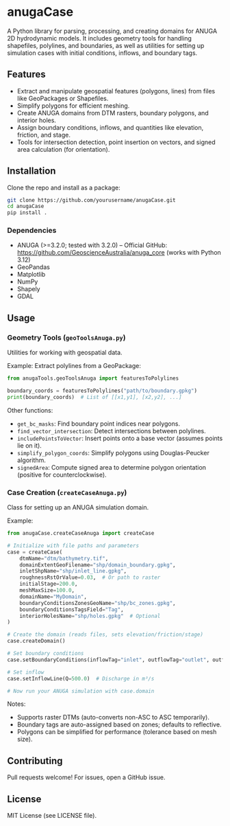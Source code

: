 # anugaCase

A Python library for parsing, processing, and creating domains for ANUGA 2D hydrodynamic models. It includes geometry tools for handling shapefiles, polylines, and boundaries, as well as utilities for setting up simulation cases with initial conditions, inflows, and boundary tags.

## Features
- Extract and manipulate geospatial features (polygons, lines) from files like GeoPackages or Shapefiles.
- Simplify polygons for efficient meshing.
- Create ANUGA domains from DTM rasters, boundary polygons, and interior holes.
- Assign boundary conditions, inflows, and quantities like elevation, friction, and stage.
- Tools for intersection detection, point insertion on vectors, and signed area calculation (for orientation).

## Installation
Clone the repo and install as a package:

```bash
git clone https://github.com/yourusername/anugaCase.git
cd anugaCase
pip install .
```

### Dependencies
- ANUGA (>=3.2.0; tested with 3.2.0) – Official GitHub: https://github.com/GeoscienceAustralia/anuga_core (works with Python 3.12)
- GeoPandas
- Matplotlib
- NumPy
- Shapely
- GDAL


## Usage
### Geometry Tools (`geoToolsAnuga.py`)
Utilities for working with geospatial data.

Example: Extract polylines from a GeoPackage:
```python
from anugaTools.geoToolsAnuga import featuresToPolylines

boundary_coords = featuresToPolylines("path/to/boundary.gpkg")
print(boundary_coords)  # List of [[x1,y1], [x2,y2], ...]
```

Other functions:
- `get_bc_masks`: Find boundary point indices near polygons.
- `find_vector_intersection`: Detect intersections between polylines.
- `includePointsToVector`: Insert points onto a base vector (assumes points lie on it).
- `simplify_polygon_coords`: Simplify polygons using Douglas-Peucker algorithm.
- `signedArea`: Compute signed area to determine polygon orientation (positive for counterclockwise).

### Case Creation (`createCaseAnuga.py`)
Class for setting up an ANUGA simulation domain.

Example:
```python
from anugaCase.createCaseAnuga import createCase

# Initialize with file paths and parameters
case = createCase(
    dtmName="dtm/bathymetry.tif",
    domainExtentGeoFilename="shp/domain_boundary.gpkg",
    inletShpName="shp/inlet_line.gpkg",
    roughnessRstOrValue=0.03,  # Or path to raster
    initialStage=200.0,
    meshMaxSize=100.0,
    domainName="MyDomain",
    boundaryConditionsZonesGeoName="shp/bc_zones.gpkg",
    boundaryConditionsTagsField="Tag",
    interiorHolesName="shp/holes.gpkg"  # Optional
)

# Create the domain (reads files, sets elevation/friction/stage)
case.createDomain()

# Set boundary conditions
case.setBoundaryConditions(inflowTag="inlet", outflowTag="outlet", outflowVal=150.0)

# Set inflow
case.setInflowLine(Q=500.0)  # Discharge in m³/s

# Now run your ANUGA simulation with case.domain
```

Notes:
- Supports raster DTMs (auto-converts non-ASC to ASC temporarily).
- Boundary tags are auto-assigned based on zones; defaults to reflective.
- Polygons can be simplified for performance (tolerance based on mesh size).

## Contributing
Pull requests welcome! For issues, open a GitHub issue.

## License
MIT License (see LICENSE file).




